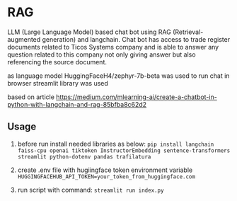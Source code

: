 # RAG

LLM (Large Language Model) based chat bot using RAG (Retrieval-augmented generation) and langchain.
Chat bot has access to trade register documents related to Ticos Systems company and is able to answer any question related to this company not only giving answer but also referencing the source document.

as language model HuggingFaceH4/zephyr-7b-beta was used
to run chat in browser streamlit library was used

based on article https://medium.com/mlearning-ai/create-a-chatbot-in-python-with-langchain-and-rag-85bfba8c62d2

## Usage
1. before run install needed libraries as below:
`pip install langchain faiss-cpu openai tiktoken InstructorEmbedding sentence-transformers streamlit python-dotenv pandas trafilatura`

2. create .env file with hugiingface token environment variable 
`HUGGINGFACEHUB_API_TOKEN=your_token_from_huggingface.com`

3. run script with command:
`streamlit run index.py`